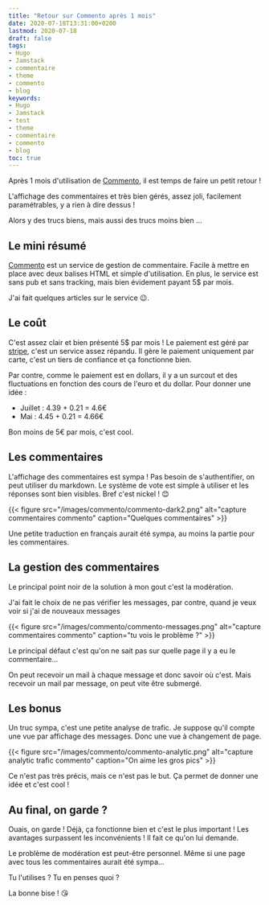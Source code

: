 ```yaml
---
title: "Retour sur Commento après 1 mois"
date: 2020-07-18T13:31:00+0200
lastmod: 2020-07-18
draft: false
tags: 
- Hugo
- Jamstack
- commentaire
- theme
- commento
- blog
keywords: 
- Hugo
- Jamstack
- test
- theme
- commentaire
- commento
- blog
toc: true
---
```


Après 1 mois d'utilisation de [Commento](https://commento.io), il est temps de faire un petit retour !

L'affichage des commentaires et très bien gérés, assez joli, facilement paramétrables, y a rien à dire dessus !

Alors y des trucs biens, mais aussi des trucs moins bien ...

## Le mini résumé

[Commento](https://commento.io) est un service de gestion de commentaire. Facile à mettre en place avec deux balises HTML et simple d'utilisation.
En plus, le service est sans pub et sans tracking, mais bien évidement payant 5$ par mois.

J'ai fait quelques articles sur le service :wink:.

## Le coût

C'est assez clair et bien présenté 5$ par mois ! Le paiement est géré par [stripe](https://stripe.com/fr), c'est un service assez répandu.
Il gère le paiement uniquement par carte, c'est un tiers de confiance et ça fonctionne bien.

Par contre, comme le paiement est en dollars, il y a un surcout et des fluctuations en fonction des cours de l'euro et du dollar.
Pour donner une idée :

- Juillet : 4.39 + 0.21 = 4.6€
- Mai : 4.45 + 0.21 = 4.66€

Bon moins de 5€ par mois, c'est cool.

## Les commentaires

L'affichage des commentaires est sympa ! Pas besoin de s'authentifier, on peut utiliser du markdown.
Le système de vote est simple à utiliser et les réponses sont bien visibles. Bref c'est nickel ! :blush:

{{< figure src="/images/commento/commento-dark2.png" alt="capture commentaires commento" caption="Quelques commentaires" >}}

Une petite traduction en français aurait été sympa, au moins la partie pour les commentaires.

## La gestion des commentaires

Le principal point noir de la solution à mon gout c'est la modération. 

J'ai fait le choix de ne pas vérifier les messages, par contre, quand je veux voir si j'ai de nouveaux messages

{{< figure src="/images/commento/commento-messages.png" alt="capture commentaires commento" caption="tu vois le problème ?" >}}

Le principal défaut c'est qu'on ne sait pas sur quelle page il y a eu le commentaire...

On peut recevoir un mail à chaque message et donc savoir où c'est. 
Mais recevoir un mail par message, on peut vite être submergé.

## Les bonus

Un truc sympa, c'est une petite analyse de trafic. Je suppose qu'il compte une vue par affichage des messages.
Donc une vue à changement de page. 

{{< figure src="/images/commento/commento-analytic.png" alt="capture analytic trafic commento" caption="On aime les gros pics" >}}

Ce n'est pas très précis, mais ce n'est pas le but.
Ça permet de donner une idée et c'est cool !

## Au final, on garde ?

Ouais, on garde ! Déjà, ça fonctionne bien et c'est le plus important !
Les avantages surpassent les inconvénients ! Il fait ce qu'on lui demande.

Le problème de modération est peut-être personnel.
Même si une page avec tous les commentaires aurait été sympa...

Tu l'utilises ? Tu en penses quoi ?

La bonne bise ! :kissing_heart:
